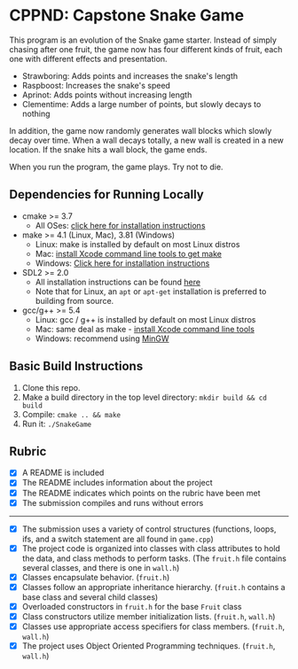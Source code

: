 # CPPND: Capstone Snake Game

This program is an evolution of the Snake game starter. Instead of simply chasing after one fruit, the game now has four different kinds of fruit, each one with different effects and presentation.

- Strawboring: Adds points and increases the snake's length
- Raspboost: Increases the snake's speed
- Aprinot: Adds points without increasing length
- Clementime: Adds a large number of points, but slowly decays to nothing

In addition, the game now randomly generates wall blocks which slowly decay over time. When a wall decays totally, a new wall is created in a new location. If the snake hits a wall block, the game ends.

When you run the program, the game plays. Try not to die.

## Dependencies for Running Locally
* cmake >= 3.7
  * All OSes: [click here for installation instructions](https://cmake.org/install/)
* make >= 4.1 (Linux, Mac), 3.81 (Windows)
  * Linux: make is installed by default on most Linux distros
  * Mac: [install Xcode command line tools to get make](https://developer.apple.com/xcode/features/)
  * Windows: [Click here for installation instructions](http://gnuwin32.sourceforge.net/packages/make.htm)
* SDL2 >= 2.0
  * All installation instructions can be found [here](https://wiki.libsdl.org/Installation)
  * Note that for Linux, an `apt` or `apt-get` installation is preferred to building from source.
* gcc/g++ >= 5.4
  * Linux: gcc / g++ is installed by default on most Linux distros
  * Mac: same deal as make - [install Xcode command line tools](https://developer.apple.com/xcode/features/)
  * Windows: recommend using [MinGW](http://www.mingw.org/)

## Basic Build Instructions

1. Clone this repo.
2. Make a build directory in the top level directory: `mkdir build && cd build`
3. Compile: `cmake .. && make`
4. Run it: `./SnakeGame`

## Rubric

- [x] A README is included
- [x] The README includes information about the project
- [x] The README indicates which points on the rubric have been met
- [x] The submission compiles and runs without errors

---

- [x] The submission uses a variety of control structures (functions, loops, ifs, and a switch statement are all found in `game.cpp`)
- [x] The project code is organized into classes with class attributes to hold the data, and class methods to perform tasks. (The `fruit.h` file contains several classes, and there is one in `wall.h`)
- [x] Classes encapsulate behavior. (`fruit.h`)
- [x] Classes follow an appropriate inheritance hierarchy. (`fruit.h` contains a base class and several child classes)
- [x] Overloaded constructors in `fruit.h` for the base `Fruit` class
- [x] Class constructors utilize member initialization lists. (`fruit.h`, `wall.h`)
- [x] Classes use appropriate access specifiers for class members. (`fruit.h`, `wall.h`)
- [x] The project uses Object Oriented Programming techniques. (`fruit.h`, `wall.h`)